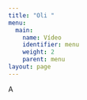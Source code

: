 ```yaml
---
title: "Oli "
menu:
  main:
    name: Vídeo
    identifier: menu
    weight: 2
    parent: menu
layout: page
---
```

A
